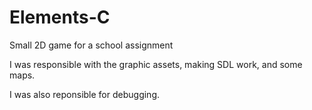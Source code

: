 # Elements-C
Small 2D game for a school assignment

I was responsible with the graphic assets, making SDL work, and some maps.

I was also reponsible for debugging.
